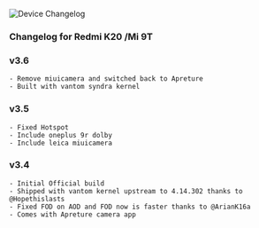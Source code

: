 ![Device Changelog](https://i.imgur.com/C0Wcdr5.png)

### Changelog for Redmi K20 /Mi 9T

### v3.6
```
- Remove miuicamera and switched back to Apreture
- Built with vantom syndra kernel
```

### v3.5
```
- Fixed Hotspot
- Include oneplus 9r dolby
- Include leica miuicamera
```

### v3.4
```
- Initial Official build
- Shipped with vantom kernel upstream to 4.14.302 thanks to @Hopethislasts 
- Fixed FOD on AOD and FOD now is faster thanks to @ArianK16a
- Comes with Apreture camera app
```
